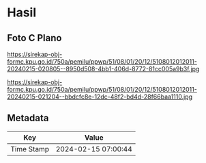 # Hasil

## Foto C Plano

https://sirekap-obj-formc.kpu.go.id/750a/pemilu/ppwp/51/08/01/20/12/5108012012011-20240215-020805--8950d508-4bb1-406d-8772-81cc005a9b3f.jpg

https://sirekap-obj-formc.kpu.go.id/750a/pemilu/ppwp/51/08/01/20/12/5108012012011-20240215-021204--bbdcfc8e-12dc-48f2-bd4d-28f66baa1110.jpg


## Metadata

| Key        | Value               |
| ---------- | ------------------- |
| Time Stamp | 2024-02-15 07:00:44 |



